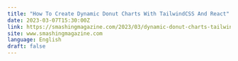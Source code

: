```yaml
---
title: "How To Create Dynamic Donut Charts With TailwindCSS And React"
date: 2023-03-07T15:30:00Z
link: https://smashingmagazine.com/2023/03/dynamic-donut-charts-tailwind-css-react/?utm_medium=RSS&utm_source=news.12bit.vn
site: www.smashingmagazine.com
language: English
draft: false
---
```

